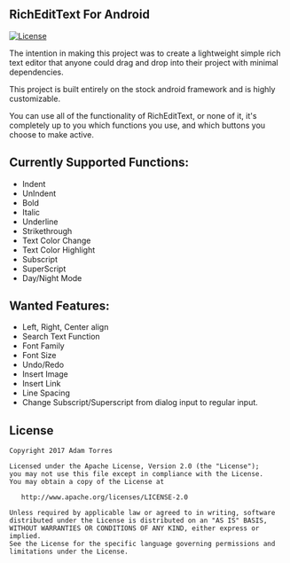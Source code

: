 RichEditText For Android
------------------------
[![License](https://img.shields.io/badge/license-Apache%202-blue.svg)](https://www.apache.org/licenses/LICENSE-2.0)

The intention in making this project was to create a lightweight simple rich text editor that anyone could drag and drop into their project with minimal dependencies.

This project is built entirely on the stock android framework and is highly customizable.

You can use all of the functionality of RichEditText, or none of it, it's completely up to you which functions you use, and which buttons you choose to make active.

Currently Supported Functions:
------------------------------
- Indent
- UnIndent
- Bold
- Italic
- Underline
- Strikethrough
- Text Color Change
- Text Color Highlight
- Subscript
- SuperScript
- Day/Night Mode

Wanted Features:
----------------
- Left, Right, Center align
- Search Text Function
- Font Family
- Font Size
- Undo/Redo
- Insert Image
- Insert Link
- Line Spacing
- Change Subscript/Superscript from dialog input to regular input.

License
-------

    Copyright 2017 Adam Torres

    Licensed under the Apache License, Version 2.0 (the "License");
    you may not use this file except in compliance with the License.
    You may obtain a copy of the License at

       http://www.apache.org/licenses/LICENSE-2.0

    Unless required by applicable law or agreed to in writing, software
    distributed under the License is distributed on an "AS IS" BASIS,
    WITHOUT WARRANTIES OR CONDITIONS OF ANY KIND, either express or implied.
    See the License for the specific language governing permissions and
    limitations under the License.
